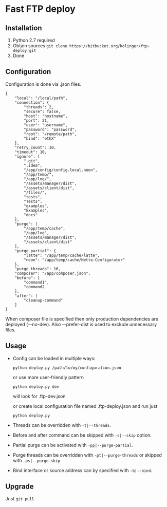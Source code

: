 Fast FTP deploy
===============

Installation
------------

1. Python 2.7 required
2. Obtain sources ``git clone https://bitbucket.org/kolinger/ftp-deploy.git``
3. Done

Configuration
-------------

Configuration is done via .json files.

````
{
    "local": "/local/path",
    "connection": {
        "threads": 2,
        "secure": false,
        "host": "hostname",
        "port": 21,
        "user": "username",
        "password": "password",
        "root": "/remote/path",
        "bind": "ethX"
    },
    "retry_count": 10,
    "timeout": 10,
    "ignore": [
        ".git",
        ".idea",
        "/app/config/config.local.neon",
        "/app/temp/",
        "/app/log/",
        "/assets/manager/dist",
        "/assets/client/dist",
        "/files/",
        "tests",
        "Tests",
        "examples",
        "Examples",
        "docs"
    ],
    "purge": [
        "/app/temp/cache",
        "/app/log",
        "/assets/manager/dist",
        "/assets/client/dist"
    ],
    "purge_partial": {
        "latte": "/app/temp/cache/latte",
        "neon": "/app/temp/cache/Nette.Configurator"
    },
    "purge_threads": 10,
    "composer": "/app/composer.json",
    "before": [
        "command1",
        "command2
    ],
    "after": [
        "cleanup-command"
    ]
}
````

When composer file is specified then only production dependencies are deployed (--no-dev). 
Also --prefer-dist is used to exclude unnecessary files.

Usage
-----

  - Config can be loaded in multiple ways:

    ``python deploy.py /path/to/my/configuration.json``
    
    or use more user-friendly pattern
    
    ``python deploy.py dev``
    
    will look for .ftp-dev.json
    
    or create local configuration file named .ftp-deploy.json and run just  
    
    ``python deploy.py``

  - Threads can be overridden with `-t|--threads`.
  
  - Before and after command can be skipped with `-s|--skip` option.
  
  - Partial purge can be activated with `-pp|--purge-partial`.
  
  - Purge threads can be overridden with `-pt|--purge-threads` or skipped with `-ps|--purge-skip`
  
  - Bind interface or source address can by specified with `-b|--bind`.

Upgrade
-------

Just ```git pull```
